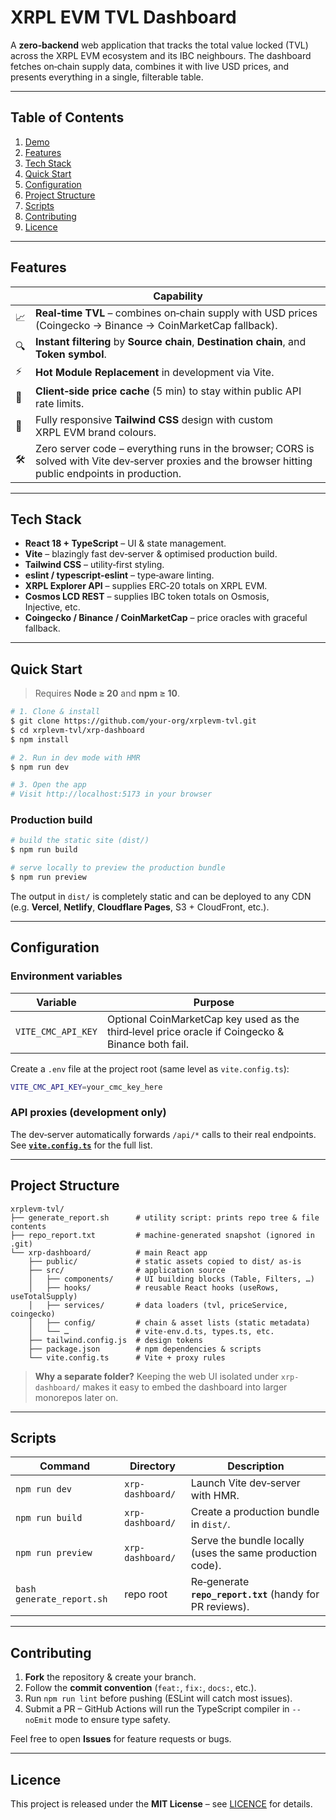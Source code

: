 # XRPL EVM TVL Dashboard

A **zero‑backend** web application that tracks the total value locked (TVL) across the XRPL EVM ecosystem and its IBC neighbours. The dashboard fetches on‑chain supply data, combines it with live USD prices, and presents everything in a single, filterable table.

---

## Table of Contents

1. [Demo](#demo)
2. [Features](#features)
3. [Tech Stack](#tech-stack)
4. [Quick Start](#quick-start)
5. [Configuration](#configuration)
6. [Project Structure](#project-structure)
7. [Scripts](#scripts)
8. [Contributing](#contributing)
9. [Licence](#licence)

---

## Features

|     | Capability                                                                                                                                             |
| --- | ------------------------------------------------------------------------------------------------------------------------------------------------------ |
| 📈  | **Real‑time TVL** – combines on‑chain supply with USD prices (Coingecko → Binance → CoinMarketCap fallback).                                           |
| 🔍  | **Instant filtering** by **Source chain**, **Destination chain**, and **Token symbol**.                                                                |
| ⚡   | **Hot Module Replacement** in development via Vite.                                                                                                    |
| 💾  | **Client‑side price cache** (5 min) to stay within public API rate limits.                                                                             |
| 🎨  | Fully responsive **Tailwind CSS** design with custom XRPL EVM brand colours.                                                                           |
| 🛠️ | Zero server code – everything runs in the browser; CORS is solved with Vite dev‑server proxies and the browser hitting public endpoints in production. |

---

## Tech Stack

* **React 18 + TypeScript** – UI & state management.
* **Vite** – blazingly fast dev‑server & optimised production build.
* **Tailwind CSS** – utility‑first styling.
* **eslint / typescript‑eslint** – type‑aware linting.
* **XRPL Explorer API** – supplies ERC‑20 totals on XRPL EVM.
* **Cosmos LCD REST** – supplies IBC token totals on Osmosis, Injective, etc.
* **Coingecko / Binance / CoinMarketCap** – price oracles with graceful fallback.

---

## Quick Start

> Requires **Node ≥ 20** and **npm ≥ 10**.

```bash
# 1. Clone & install
$ git clone https://github.com/your‑org/xrplevm-tvl.git
$ cd xrplevm-tvl/xrp-dashboard
$ npm install

# 2. Run in dev mode with HMR
$ npm run dev

# 3. Open the app
# Visit http://localhost:5173 in your browser
```

### Production build

```bash
# build the static site (dist/)
$ npm run build

# serve locally to preview the production bundle
$ npm run preview
```

The output in `dist/` is completely static and can be deployed to any CDN (e.g. **Vercel**, **Netlify**, **Cloudflare Pages**, S3 + CloudFront, etc.).

---

## Configuration

### Environment variables

| Variable           | Purpose                                                                                           |
| ------------------ | ------------------------------------------------------------------------------------------------- |
| `VITE_CMC_API_KEY` | Optional CoinMarketCap key used as the third‑level price oracle if Coingecko & Binance both fail. |

Create a `.env` file at the project root (same level as `vite.config.ts`):

```bash
VITE_CMC_API_KEY=your_cmc_key_here
```

### API proxies (development only)

The dev‑server automatically forwards `/api/*` calls to their real endpoints. See **[`vite.config.ts`](xrp-dashboard/vite.config.ts)** for the full list.

---

## Project Structure

```
xrplevm-tvl/
├── generate_report.sh      # utility script: prints repo tree & file contents
├── repo_report.txt         # machine‑generated snapshot (ignored in .git)
└── xrp-dashboard/          # main React app
    ├── public/             # static assets copied to dist/ as‑is
    ├── src/                # application source
    │   ├── components/     # UI building blocks (Table, Filters, …)
    │   ├── hooks/          # reusable React hooks (useRows, useTotalSupply)
    │   ├── services/       # data loaders (tvl, priceService, coingecko)
    │   ├── config/         # chain & asset lists (static metadata)
    │   └── …               # vite-env.d.ts, types.ts, etc.
    ├── tailwind.config.js  # design tokens
    ├── package.json        # npm dependencies & scripts
    └── vite.config.ts      # Vite + proxy rules
```

> **Why a separate folder?** Keeping the web UI isolated under `xrp-dashboard/` makes it easy to embed the dashboard into larger monorepos later on.

---

## Scripts

| Command                   | Directory        | Description                                               |
| ------------------------- | ---------------- | --------------------------------------------------------- |
| `npm run dev`             | `xrp-dashboard/` | Launch Vite dev‑server with HMR.                          |
| `npm run build`           | `xrp-dashboard/` | Create a production bundle in `dist/`.                    |
| `npm run preview`         | `xrp-dashboard/` | Serve the bundle locally (uses the same production code). |
| `bash generate_report.sh` | repo root        | Re‑generate **`repo_report.txt`** (handy for PR reviews). |

---

## Contributing

1. **Fork** the repository & create your branch.
2. Follow the **commit convention** (`feat:`, `fix:`, `docs:`, etc.).
3. Run `npm run lint` before pushing (ESLint will catch most issues).
4. Submit a PR – GitHub Actions will run the TypeScript compiler in `--noEmit` mode to ensure type safety.

Feel free to open **Issues** for feature requests or bugs.

---

## Licence

This project is released under the **MIT License** – see [LICENCE](LICENCE) for details.
